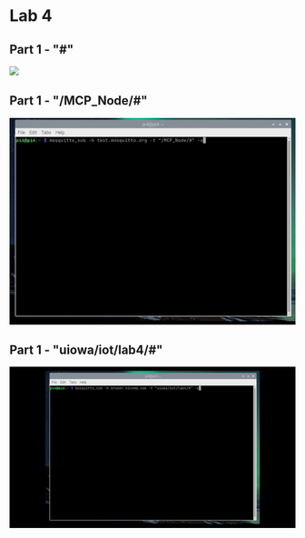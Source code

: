 # Lab 4

## Part 1 - "#"
![](https://github.com/makaufmanUI/IoT/blob/main/Lab04/gifs/all.gif)

## Part 1 - "/MCP_Node/#"
![](https://github.com/makaufmanUI/IoT/blob/main/Lab04/gifs/MCPNode.gif)

## Part 1 - "uiowa/iot/lab4/#"
![](https://github.com/makaufmanUI/IoT/blob/main/Lab04/gifs/uiowa.gif)
